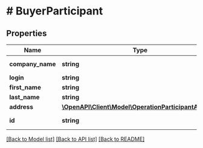 # # BuyerParticipant

## Properties

Name | Type | Description | Notes
------------ | ------------- | ------------- | -------------
**company_name** | **string** | Company name. | [optional]
**login** | **string** | Login. |
**first_name** | **string** | First name. |
**last_name** | **string** | Last name. |
**address** | [**\OpenAPI\Client\Model\OperationParticipantAddress**](OperationParticipantAddress.md) |  | [optional]
**id** | **string** | The buyers&#39;s ID. |

[[Back to Model list]](../../README.md#models) [[Back to API list]](../../README.md#endpoints) [[Back to README]](../../README.md)
